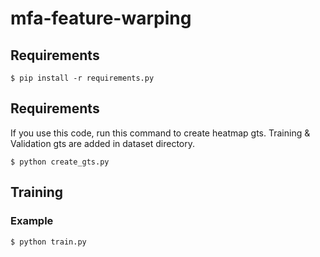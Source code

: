 # mfa-feature-warping

## Requirements
```
$ pip install -r requirements.py
```

## Requirements
If you use this code, run this command to create heatmap gts.
Training & Validation gts are added in dataset directory.
```
$ python create_gts.py
```

## Training
### Example
```
$ python train.py
```

